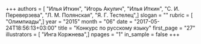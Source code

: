 +++
authors = [ "Илья Иткин", "Игорь Акулич", "Илья Иткин", "С. И. Переверзева", "Л. М. Полянская", "Я. Г. Тестелец",]
slogan = ""
rubric = [ "Олимпиады",]
year = "2015"
month = "06"
date = "2017-05-24T18:56:13+03:00"
title = "Конкурс по русскому языку"
first_page = "27"
illustrators = [ "Инга Коржнева",]
npages = "1"
in_sample = false
+++
